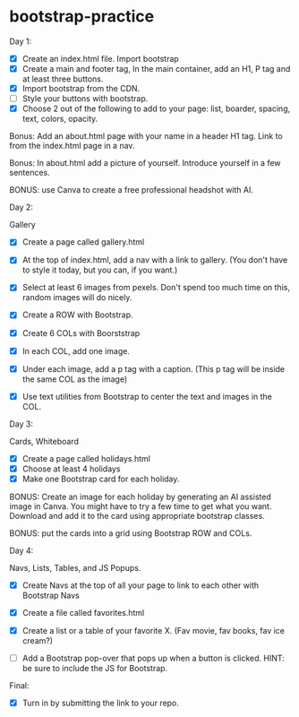 # bootstrap-practice

Day 1:

- [x] Create an index.html file. Import bootstrap
- [x] Create a main and footer tag, In the main container, add an H1, P tag and at least three buttons.
- [x] Import bootstrap from the CDN.
- [ ] Style your buttons with bootstrap.
- [x] Choose 2 out of the following to add to your page: list, boarder, spacing, text, colors, opacity.
      
Bonus: Add an about.html page with your name in a header H1 tag. Link to from the index.html page in a nav.

Bonus: In about.html add a picture of yourself. Introduce yourself in a few sentences.

BONUS: use Canva to create a free professional headshot with AI.
 

Day 2:

Gallery

- [x] Create a page called gallery.html
- [x] At the top of index.html, add a nav with a link to gallery. (You don't have to style it today, but you can, if you want.)
- [x] Select at least 6 images from pexels. Don't spend too much time on this, random images will do nicely.
- [x] Create a ROW with Bootstrap.
- [x] Create 6 COLs with Boorststrap
- [x] In each COL, add one image.
- [x] Under each image, add a p tag with a caption. (This p tag will be inside the same COL as the image)
- [x] Use text utilities from Bootstrap to center the text and images in the COL.
 

Day 3:

Cards, Whiteboard

- [x] Create a page called holidays.html
- [x] Choose at least 4 holidays
- [x] Make one Bootstrap card for each holiday.

BONUS: Create an image for each holiday by generating an AI assisted image in Canva. You might have to try a few time to get what you want. Download and add it to the card using appropriate bootstrap classes.

BONUS: put the cards into a grid using Bootstrap ROW and COLs.
 

Day 4:

Navs, Lists, Tables, and JS Popups.

- [x] Create Navs at the top of all your page to link to each other with Bootstrap Navs
- [x] Create a file called favorites.html
- [x] Create a list or a table of your favorite X. (Fav movie, fav books, fav ice cream?)
- [ ] Add a Bootstrap pop-over that pops up when a button is clicked. HINT: be sure to include the JS for Bootstrap.
 

Final:

- [x] Turn in by submitting the link to your repo.
